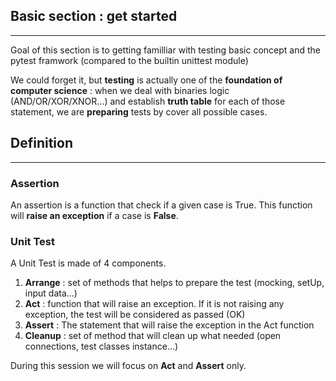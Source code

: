 ## Basic section : get started

---

Goal of this section is to getting familliar with testing basic concept and the pytest framwork (compared to the builtin unittest module)

We could forget it, but **testing** is actually one of the **foundation of computer science** : when we deal with binaries logic (AND/OR/XOR/XNOR...) and establish **truth table** for each of those statement, we are **preparing** tests by cover all possible cases.

## Definition

___

### Assertion
An assertion is a function that check if a given case is True. 
This function will **raise an exception** if a case is **False**.

### Unit Test
A Unit Test is made of 4 components.

1. **Arrange** : set of methods that helps to prepare the test (mocking, setUp, input data...)
2.  **Act** : function that will raise an exception. If it is not raising any exception, the test will be considered as passed (OK)
3. **Assert** : The statement that will raise the exception in the Act function
4. **Cleanup** : set of method that will clean up what needed (open connections, test classes instance...)

During this session we will focus on **Act** and **Assert** only.







